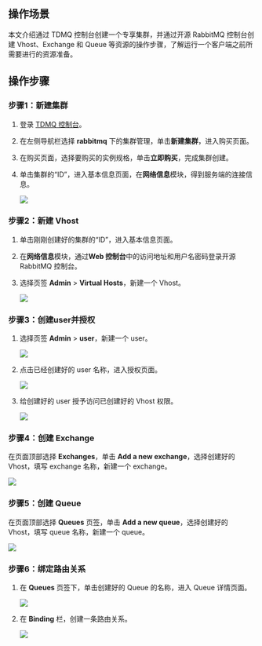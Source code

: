 ## 操作场景

本文介绍通过 TDMQ 控制台创建一个专享集群，并通过开源 RabbitMQ 控制台创建 Vhost、Exchange 和 Queue 等资源的操作步骤，了解运行一个客户端之前所需要进行的资源准备。

## 操作步骤

### 步骤1：新建集群

1. 登录 [TDMQ 控制台](https://console.cloud.tencent.com/tdmq)。

2. 在左侧导航栏选择 **rabbitmq** 下的集群管理，单击**新建集群**，进入购买页面。

3. 在购买页面，选择要购买的实例规格，单击**立即购买**，完成集群创建。

4. 单击集群的“ID”，进入基本信息页面，在**网络信息**模块，得到服务端的连接信息。

   ![](https://qcloudimg.tencent-cloud.cn/raw/04d5cad31290beb1445625c8bf373031.png)



### 步骤2：新建 Vhost

1. 单击刚刚创建好的集群的“ID”，进入基本信息页面。

2. 在**网络信息**模块，通过**Web 控制台**中的访问地址和用户名密码登录开源 RabbitMQ 控制台。

3. 选择页签 **Admin** > **Virtual Hosts**，新建一个 Vhost。

   ![](https://qcloudimg.tencent-cloud.cn/raw/b2c8ec0857bb5bdaf9adafa286adfc54.png)



### 步骤3：创建user并授权

1. 选择页签 **Admin** > **user**，新建一个 user。

   ![](https://qcloudimg.tencent-cloud.cn/raw/22bbaa24d4ef45d2654a47340dcae2d5.png)

2. 点击已经创建好的 user 名称，进入授权页面。

   ![](https://qcloudimg.tencent-cloud.cn/raw/3abc8b667f6dc235f6798424602b5819.png)

3. 给创建好的 user 授予访问已创建好的 Vhost 权限。

   ![](https://qcloudimg.tencent-cloud.cn/raw/b6480d63c579de5e05a84c1e96afe474.png)



### 步骤4：创建 Exchange

在页面顶部选择 **Exchanges**，单击 **Add a new exchange**，选择创建好的 Vhost，填写 exchange 名称，新建一个 exchange。

![](https://qcloudimg.tencent-cloud.cn/raw/96a030e68d04ba789864445825679e5b.png)



### 步骤5：创建 Queue

在页面顶部选择 **Queues** 页签，单击 **Add a new queue**，选择创建好的 Vhost，填写 queue 名称，新建一个 queue。

![](https://qcloudimg.tencent-cloud.cn/raw/c1c3fc32b12ceccd020e83a7837fdf4a.png)



### 步骤6：绑定路由关系

1. 在 **Queues** 页签下，单击创建好的 Queue 的名称，进入 Queue 详情页面。

   ![](https://qcloudimg.tencent-cloud.cn/raw/57b820d50ca66cf84c3c99692bee2a6b.png)

2. 在 **Binding** 栏，创建一条路由关系。

   ![](https://qcloudimg.tencent-cloud.cn/raw/293c5b9f7a4f1a286af2d59c09e8123b.png)

